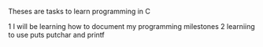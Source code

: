 Theses are tasks to learn programming in C

1 I will be learning how to document my programming milestones
2 learniing to use puts putchar and printf

